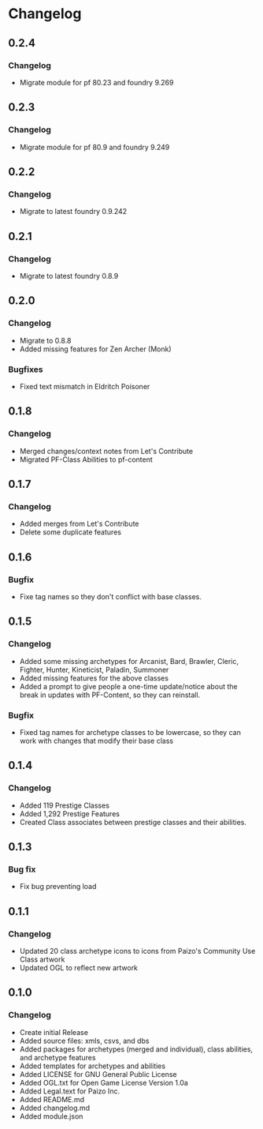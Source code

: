 # Changelog

## 0.2.4
### Changelog
* Migrate module for pf 80.23 and foundry 9.269

## 0.2.3
### Changelog
* Migrate module for pf 80.9 and foundry 9.249

## 0.2.2
### Changelog
- Migrate to latest foundry 0.9.242

## 0.2.1
### Changelog
- Migrate to latest foundry 0.8.9

## 0.2.0
### Changelog
- Migrate to 0.8.8
- Added missing features for Zen Archer (Monk)

### Bugfixes
- Fixed text mismatch in Eldritch Poisoner

## 0.1.8
### Changelog
- Merged changes/context notes from Let's Contribute
- Migrated PF-Class Abilities to pf-content

## 0.1.7
### Changelog
- Added merges from Let's Contribute
- Delete some duplicate features

## 0.1.6
### Bugfix
- Fixe tag names so they don't conflict with base classes.

## 0.1.5
### Changelog
- Added some missing archetypes for Arcanist, Bard, Brawler, Cleric, Fighter, Hunter, Kineticist, Paladin, Summoner
- Added missing features for the above classes
- Added a prompt to give people a one-time update/notice about the break in updates with PF-Content, so they can reinstall.

### Bugfix
- Fixed tag names for archetype classes to be lowercase, so they can work with changes that modify their base class


## 0.1.4

### Changelog
- Added 119 Prestige Classes
- Added 1,292 Prestige Features
- Created Class associates between prestige classes and their abilities.

## 0.1.3
### Bug fix
- Fix bug preventing load

## 0.1.1

### Changelog
- Updated 20 class archetype icons to icons from Paizo's Community Use Class artwork
- Updated OGL to reflect new artwork

## 0.1.0

### Changelog

- Create initial Release
- Added source files: xmls, csvs, and dbs
- Added packages for archetypes (merged and individual), class abilities, and archetype features
- Added templates for archetypes and abilities
- Added LICENSE for GNU General Public License
- Added OGL.txt for Open Game License Version 1.0a
- Added Legal.text for Paizo Inc.
- Added README.md
- Added changelog.md
- Added module.json
